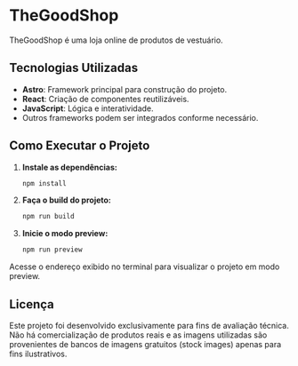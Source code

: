 # TheGoodShop

TheGoodShop é uma loja online de produtos de vestuário.

## Tecnologias Utilizadas

- **Astro**: Framework principal para construção do projeto.
- **React**: Criação de componentes reutilizáveis.
- **JavaScript**: Lógica e interatividade.
- Outros frameworks podem ser integrados conforme necessário.

## Como Executar o Projeto

1. **Instale as dependências:**

   ```bash
   npm install
   ```

2. **Faça o build do projeto:**

   ```bash
   npm run build
   ```

3. **Inicie o modo preview:**
   ```bash
   npm run preview
   ```

Acesse o endereço exibido no terminal para visualizar o projeto em modo preview.

## Licença

Este projeto foi desenvolvido exclusivamente para fins de avaliação técnica. Não há comercialização de produtos reais e as imagens utilizadas são provenientes de bancos de imagens gratuitos (stock images) apenas para fins ilustrativos.
